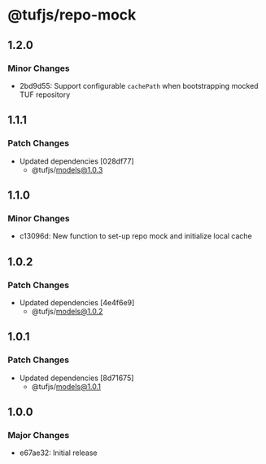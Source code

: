 # @tufjs/repo-mock

## 1.2.0

### Minor Changes

- 2bd9d55: Support configurable `cachePath` when bootstrapping mocked TUF repository

## 1.1.1

### Patch Changes

- Updated dependencies [028df77]
  - @tufjs/models@1.0.3

## 1.1.0

### Minor Changes

- c13096d: New function to set-up repo mock and initialize local cache

## 1.0.2

### Patch Changes

- Updated dependencies [4e4f6e9]
  - @tufjs/models@1.0.2

## 1.0.1

### Patch Changes

- Updated dependencies [8d71675]
  - @tufjs/models@1.0.1

## 1.0.0

### Major Changes

- e67ae32: Initial release
